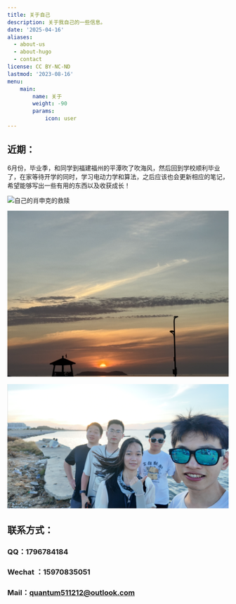 ```yaml
---
title: 关于自己
description: 关于我自己的一些信息。
date: '2025-04-16'
aliases:
  - about-us
  - about-hugo
  - contact
license: CC BY-NC-ND
lastmod: '2023-08-16'
menu:
    main: 
        name: 关于
        weight: -90
        params:
            icon: user
---
```


## 近期：

6月份，毕业季，和同学到福建福州的平潭吹了吹海风，然后回到学校顺利毕业了，在家等待开学的同时，学习电动力学和算法，之后应该也会更新相应的笔记，希望能够写出一些有用的东西以及收获成长！

![自己的肖申克的救赎](福州行.jpg)  

![平潭的日出](平潭的日出.jpg)

![同行的伙伴们(我是左二)](同行的.JPG)

## 联系方式：

### QQ：1796784184

### Wechat ：15970835051

### Mail：quantum511212@outlook.com
